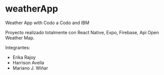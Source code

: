 # weatherApp
Weather App with Codo a Codo and IBM

Proyecto realizado totalmente con React Native, Expo, Firebase, Api Open Weather Map.

Integrantes:
- Erika Rajoy
- Harrison Avella
- Mariano J. Wiñar